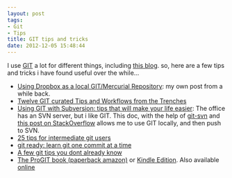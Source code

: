 ```yaml
---
layout: post
tags:
- Git
- Tips
title: GIT tips and tricks
date: 2012-12-05 15:48:44
---
```

I use [GIT][1] a lot for different things, including [this blog][2]. so, here are a few tips and tricks i have found useful over the while...

* [Using Dropbox as a local GIT/Mercurial Repository][3]: my own post from a while back.
* [Twelve GIT curated Tips and Workflows from the Trenches][4]
* [Using GIT with Subversion: tips that will make your life easier][5]: The office has an SVN server, but i like GIT. This doc, with the help of [git-svn][6] and [this post on StackOverflow][7] allows me to use GIT locally, and then push to SVN.
* [25 tips for intermediate git users][8]
* [git ready: learn git one commit at a time][9]
* [A few git tips you dont already know][10]
* [The ProGIT book (paperback amazon)][11] or [Kindle Edition][12]. Also available [online][13]


[3]:http://blog.lotas-smartman.net/using-dropbox-as-a-personal-git-and-mercurial-storage-area/?utm_source=tiernanotoole&utm_medium=web&utm_campaign=gittipsandtricks
[4]:http://durdn.com/blog/2012/12/05/git-12-curated-git-tips-and-workflows/
[5]:http://durdn.com/blog/2011/07/06/using-git-with-subversion-tips-that-will-make-your-life-easier/
[6]:http://www.kernel.org/pub/software/scm/git/docs/git-svn.html
[7]:http://stackoverflow.com/questions/4883453/seamless-git-svn-setup
[8]:http://andyjeffries.co.uk/articles/25-tips-for-intermediate-git-users
[9]:http://gitready.com/
[10]:http://mislav.uniqpath.com/2010/07/git-tips/
[11]:http://www.amazon.com/gp/product/1430218339/ref=as_li_ss_tl?ie=UTF8&camp=1789&creative=390957&creativeASIN=1430218339&linkCode=as2&tag=lotassmartmann00
[12]:http://www.amazon.com/gp/product/B004TTXLGI/ref=as_li_ss_tl?ie=UTF8&camp=1789&creative=390957&creativeASIN=B004TTXLGI&linkCode=as2&tag=lotassmartmann00
[13]:http://git-scm.com/book
[1]:http://git-scm.com/
[2]:http://tiernanotoole.ie/2012/08/29/NewSite.html
